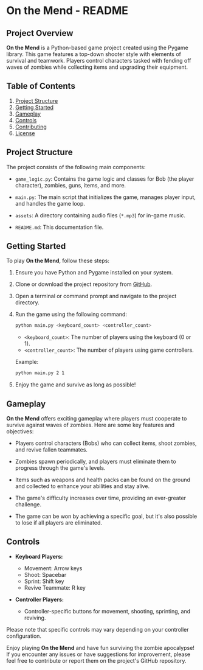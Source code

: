 # On the Mend - README

## Project Overview

**On the Mend** is a Python-based game project created using the Pygame library. This game features a top-down shooter style with elements of survival and teamwork. Players control characters tasked with fending off waves of zombies while collecting items and upgrading their equipment.

## Table of Contents

1. [Project Structure](#project-structure)
2. [Getting Started](#getting-started)
3. [Gameplay](#gameplay)
4. [Controls](#controls)
5. [Contributing](#contributing)
6. [License](#license)

## Project Structure <a name="project-structure"></a>

The project consists of the following main components:

- `game_logic.py`: Contains the game logic and classes for Bob (the player character), zombies, guns, items, and more.

- `main.py`: The main script that initializes the game, manages player input, and handles the game loop.

- `assets`: A directory containing audio files (`*.mp3`) for in-game music.

- `README.md`: This documentation file.

## Getting Started

To play **On the Mend**, follow these steps:

1. Ensure you have Python and Pygame installed on your system.

2. Clone or download the project repository from [GitHub](https://github.com/your-github-repo/on-the-mend).

3. Open a terminal or command prompt and navigate to the project directory.

4. Run the game using the following command:

   ```bash
   python main.py <keyboard_count> <controller_count>
   ```

   - `<keyboard_count>`: The number of players using the keyboard (0 or 1).
   - `<controller_count>`: The number of players using game controllers.

   Example:

   ```bash
   python main.py 2 1
   ```

5. Enjoy the game and survive as long as possible!

## Gameplay

**On the Mend** offers exciting gameplay where players must cooperate to survive against waves of zombies. Here are some key features and objectives:

- Players control characters (Bobs) who can collect items, shoot zombies, and revive fallen teammates.

- Zombies spawn periodically, and players must eliminate them to progress through the game's levels.

- Items such as weapons and health packs can be found on the ground and collected to enhance your abilities and stay alive.

- The game's difficulty increases over time, providing an ever-greater challenge.

- The game can be won by achieving a specific goal, but it's also possible to lose if all players are eliminated.

## Controls

- **Keyboard Players:**

  - Movement: Arrow keys
  - Shoot: Spacebar
  - Sprint: Shift key
  - Revive Teammate: R key

- **Controller Players:**

  - Controller-specific buttons for movement, shooting, sprinting, and reviving.

Please note that specific controls may vary depending on your controller configuration.

Enjoy playing **On the Mend** and have fun surviving the zombie apocalypse! If you encounter any issues or have suggestions for improvement, please feel free to contribute or report them on the project's GitHub repository.

